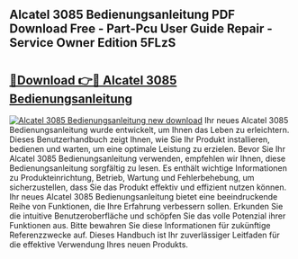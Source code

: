 ## Alcatel 3085 Bedienungsanleitung PDF Download Free - Part-Pcu User Guide Repair - Service Owner Edition 5FLzS

# <h2><a href="http://df5uh9.blite.top/?on=Alcatel+3085+Bedienungsanleitung">🔗Download 👉🔴 Alcatel 3085 Bedienungsanleitung</a></h2>

[![Alcatel 3085 Bedienungsanleitung new download](https://i.imgur.com/lujVjoI.png)](http://df5uh9.blite.top/?on=Alcatel+3085+Bedienungsanleitung)
Ihr neues Alcatel 3085 Bedienungsanleitung wurde entwickelt, um Ihnen das Leben zu erleichtern. Dieses Benutzerhandbuch zeigt Ihnen, wie Sie Ihr Produkt installieren, bedienen und warten, um eine optimale Leistung zu erzielen. Bevor Sie Ihr Alcatel 3085 Bedienungsanleitung verwenden, empfehlen wir Ihnen, diese Bedienungsanleitung sorgfältig zu lesen. Es enthält wichtige Informationen zu Produkteinrichtung, Betrieb, Wartung und Fehlerbehebung, um sicherzustellen, dass Sie das Produkt effektiv und effizient nutzen können. Ihr neues Alcatel 3085 Bedienungsanleitung bietet eine beeindruckende Reihe von Funktionen, die Ihre Erfahrung verbessern sollen. Erkunden Sie die intuitive Benutzeroberfläche und schöpfen Sie das volle Potenzial ihrer Funktionen aus. Bitte bewahren Sie diese Informationen für zukünftige Referenzzwecke auf. Dieses Handbuch ist Ihr zuverlässiger Leitfaden für die effektive Verwendung Ihres neuen Produkts.
